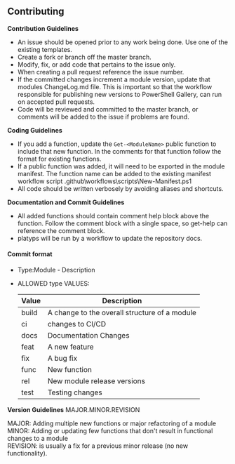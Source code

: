 ## Contributing

**Contribution Guidelines**

- An issue should be opened prior to any work being done. Use one of the existing templates.
- Create a fork or branch off the master branch.
- Modify, fix, or add code that pertains to the issue only.
- When creating a pull request reference the issue number.
- If the committed changes increment a module version, update that modules ChangeLog.md file. This is important so that the workflow responsible for publishing new versions to PowerShell Gallery, can run on accepted pull requests.
- Code will be reviewed and committed to the master branch, or comments will be added to the issue if problems are found.

**Coding Guidelines**

- If you add a function, update the `Get-<ModuleName>` public function to include that new function. In the comments for that function follow the format for existing functions.
- If a public function was added, it will need to be exported in the module manifest. The function name can be added to the existing manifest workflow script .github\workflows\scripts\New-Manifest.ps1
- All code should be written verbosely by avoiding aliases and shortcuts.

**Documentation and Commit Guidelines**

- All added functions should contain comment help block above the function. Follow the comment block with a single space, so get-help can reference the comment block.
- platyps will be run by a workflow to update the repository docs.

#### Commit format
- Type:Module - Description

- ALLOWED type VALUES:

    Value | Description
    ---------|----------
    build | A change to the overall structure of a module
    ci | changes to CI/CD
    docs | Documentation Changes
    feat | A new feature
    fix | A bug fix
    func | New function
    rel | New module release versions
    test | Testing changes

**Version Guidelines**
MAJOR.MINOR.REVISION

MAJOR: Adding multiple new functions or major refactoring of a module \
MINOR: Adding or updating few functions that don't result in functional changes to a module \
REVISION: is usually a fix for a previous minor release (no new functionality).
